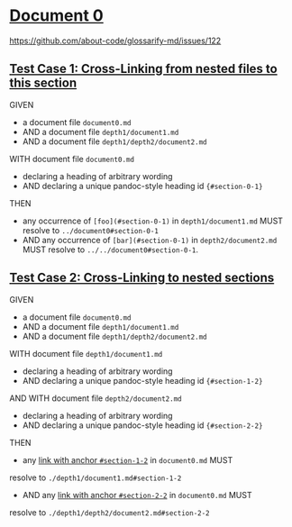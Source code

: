 # [Document 0](#document-0)

[https\://github.com/about-code/glossarify-md/issues/122][1]

## [Test Case 1: Cross-Linking from nested files to this section](#section-0-1)

GIVEN

-   a document file `document0.md`
-   AND a document file `depth1/document1.md`
-   AND a document file `depth1/depth2/document2.md`

WITH document file `document0.md`

-   declaring a heading of arbitrary wording
-   AND declaring a unique pandoc-style heading id `{#section-0-1}`

THEN

-   any occurrence of `[foo](#section-0-1)` in `depth1/document1.md` MUST resolve to `../document0#section-0-1`
-   AND any occurrence of `[bar](#section-0-1)` in `depth2/document2.md` MUST resolve to `../../document0#section-0-1`.

## [Test Case 2: Cross-Linking to nested sections](#test-case-2-cross-linking-to-nested-sections)

GIVEN

-   a document file `document0.md`
-   AND a document file `depth1/document1.md`
-   AND a document file `depth1/depth2/document2.md`

WITH document file `depth1/document1.md`

-   declaring a heading of arbitrary wording
-   AND declaring a unique pandoc-style heading id `{#section-1-2}`

AND WITH document file `depth2/document2.md`

-   declaring a heading of arbitrary wording
-   AND declaring a unique pandoc-style heading id `{#section-2-2}`

THEN

-   any [link with anchor `#section-1-2`][2] in `document0.md` MUST

resolve to `./depth1/document1.md#section-1-2`

-   AND any [link with anchor `#section-2-2`][3] in `document0.md` MUST

resolve to `./depth1/depth2/document2.md#section-2-2`

[1]: https://github.com/about-code/glossarify-md/issues/122

[2]: ./depth1/document1.md#section-1-2

[3]: ./depth1/depth2/document2.md#section-2-2
